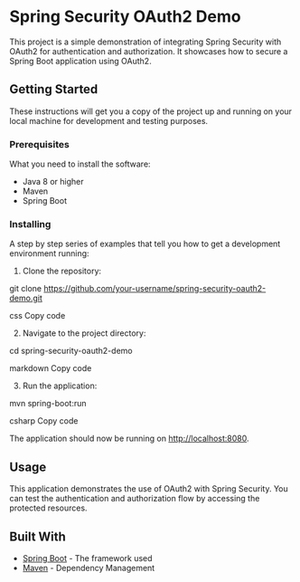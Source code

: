 # Spring Security OAuth2 Demo

This project is a simple demonstration of integrating Spring Security with OAuth2 for authentication and authorization. It showcases how to secure a Spring Boot application using OAuth2.

## Getting Started

These instructions will get you a copy of the project up and running on your local machine for development and testing purposes.

### Prerequisites

What you need to install the software:

- Java 8 or higher
- Maven
- Spring Boot

### Installing

A step by step series of examples that tell you how to get a development environment running:

1. Clone the repository:

git clone https://github.com/your-username/spring-security-oauth2-demo.git

css
Copy code

2. Navigate to the project directory:

cd spring-security-oauth2-demo

markdown
Copy code

3. Run the application:

mvn spring-boot:run

csharp
Copy code

The application should now be running on <http://localhost:8080>.

## Usage

This application demonstrates the use of OAuth2 with Spring Security. You can test the authentication and authorization flow by accessing the protected resources.

## Built With

- [Spring Boot](https://spring.io/projects/spring-boot) - The framework used
- [Maven](https://maven.apache.org/) - Dependency Management
